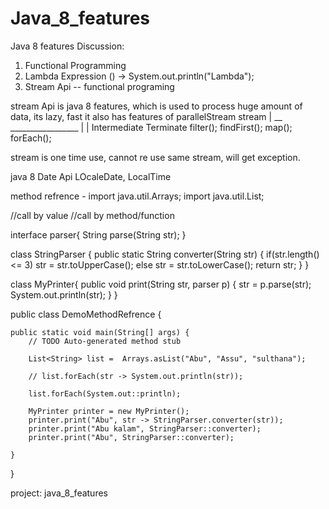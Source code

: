 # Java_8_features

Java 8 features Discussion:

1) Functional Programming
2) Lambda Expression () -> System.out.println("Lambda");
3) Stream Api  -- functional programing 

stream Api is java 8 features, which is used to process huge amount of data, its lazy, fast
it also has features of parallelStream
    stream 
      |
    __ _________________
   |                    |
 Intermediate          Terminate
 filter();             findFirst();
 map();                forEach();

stream is one time use, cannot re use same stream, will get exception.

java 8 Date Api LOcaleDate, LocalTime

method refrence - import java.util.Arrays;
import java.util.List;

//call by value
//call by method/function

interface parser{
	String parse(String str);
}

class StringParser {
	public static String converter(String str) {
		if(str.length() <= 3)
			str = str.toUpperCase();
		else 
			str = str.toLowerCase();
		return str;
	}
}

class MyPrinter{
	public void print(String str, parser p) {
		str = p.parse(str);
		System.out.println(str);
	}
}


public class DemoMethodRefrence {

	public static void main(String[] args) {
		// TODO Auto-generated method stub

		List<String> list =  Arrays.asList("Abu", "Assu", "sulthana");
		
		// list.forEach(str -> System.out.println(str));
		
		list.forEach(System.out::println);
		
		MyPrinter printer = new MyPrinter();
		printer.print("Abu", str -> StringParser.converter(str));
		printer.print("Abu kalam", StringParser::converter);
		printer.print("Abu", StringParser::converter);

	}

}


project: java_8_features
